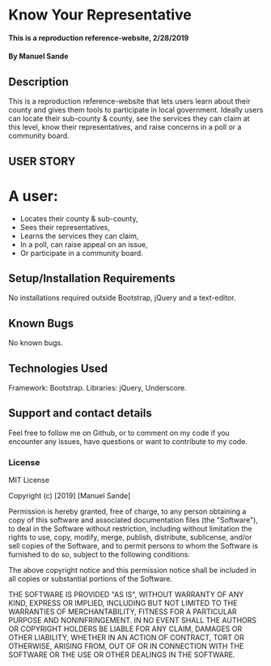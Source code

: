 # Know Your Representative
#### This is a reproduction reference-website, 2/28/2019
#### By **Manuel Sande**
## Description
This is a reproduction reference-website that lets users learn about their county and gives them tools to participate in local government. Ideally users can locate their sub-county & county, see the services they can claim at this level, know their representatives, and raise concerns in a poll or a community board.

## USER STORY
# A user:
* Locates their county & sub-county,
* Sees their representatives,
* Learns the services they can claim,
* In a poll, can raise appeal on an issue,
* Or participate in a community board.

## Setup/Installation Requirements
No installations required outside Bootstrap, jQuery and a text-editor.

## Known Bugs
No known bugs.

## Technologies Used
Framework: Bootstrap. Libraries: jQuery, Underscore.

## Support and contact details
Feel free to follow me on Github, or to comment on my code if you encounter any issues, have questions or want to contribute to my code.

### License
MIT License

Copyright (c) [2019] [Manuel Sande]

Permission is hereby granted, free of charge, to any person obtaining a copy
of this software and associated documentation files (the "Software"), to deal
in the Software without restriction, including without limitation the rights
to use, copy, modify, merge, publish, distribute, sublicense, and/or sell
copies of the Software, and to permit persons to whom the Software is
furnished to do so, subject to the following conditions:

The above copyright notice and this permission notice shall be included in all
copies or substantial portions of the Software.

THE SOFTWARE IS PROVIDED "AS IS", WITHOUT WARRANTY OF ANY KIND, EXPRESS OR
IMPLIED, INCLUDING BUT NOT LIMITED TO THE WARRANTIES OF MERCHANTABILITY,
FITNESS FOR A PARTICULAR PURPOSE AND NONINFRINGEMENT. IN NO EVENT SHALL THE
AUTHORS OR COPYRIGHT HOLDERS BE LIABLE FOR ANY CLAIM, DAMAGES OR OTHER
LIABILITY, WHETHER IN AN ACTION OF CONTRACT, TORT OR OTHERWISE, ARISING FROM,
OUT OF OR IN CONNECTION WITH THE SOFTWARE OR THE USE OR OTHER DEALINGS IN THE
SOFTWARE.
